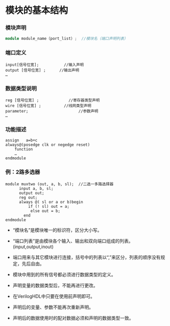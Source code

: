 # 模块的基本结构

### 模块声明

```verilog
module module_name（port_list）;  //模块名（端口声明列表）
```

### 端口定义

```
input[信号位宽];           //输入声明
output [信号位宽] ;      //输出声明
…
```

### 数据类型说明

```
reg [信号位宽] ;             //寄存器类型声明
wire [信号位宽] ;          //线网类型声明
parameter;                      //参数声明
…
```

### 功能描述

```
assign   a=b+c
always@(posedge clk or negedge reset)
    function
    …
endmodule
```

### 例：2路多选器

```
module muxtwo (out, a, b, sl);  //二选一多路选择器
      input a, b, sl;    
      output out;       
      reg out;
      always @( sl or a or b)begin
          if (! sl) out = a;   
	       else out = b;  
		end
endmodule
```

- “模块名”是模块唯一的标识符，区分大小写。
- “端口列表”是由模块各个输入、输出和双向端口组成的列表。(input,output,inout)
- 端口用来与其它模块进行连接，括号中的列表以“,”来区分，列表的顺序没有规定，先后自由。

- 模块中用到的所有信号都必须进行数据类型的定义。
- 声明变量的数据类型后，不能再进行更改。
- 在VerilogHDL中只要在使用前声明即可。
- 声明后的变量、参数不能再次重新声明。
- 声明后的数据使用时的配对数据必须和声明的数据类型一致。